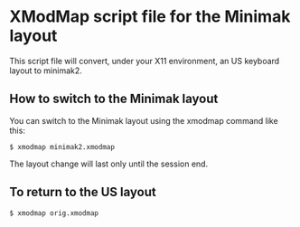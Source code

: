 XModMap script file for the Minimak layout
==========================================

This script file will convert, under your X11 environment, an US keyboard layout to
minimak2.

How to switch to the Minimak layout
-----------------------------------

You can switch to the Minimak layout using the xmodmap command like this:

```
$ xmodmap minimak2.xmodmap
```

The layout change will last only until the session end.

To return to the US layout
--------------------------


```
$ xmodmap orig.xmodmap
```
